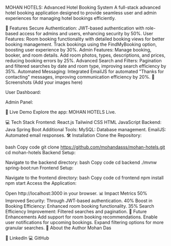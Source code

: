 MOHAN HOTELS: Advanced Hotel Booking System
A full-stack advanced hotel booking application designed to provide seamless user and admin experiences for managing hotel bookings efficiently.

🚀 Features
Secure Authentication:
JWT-based authentication with role-based access for admins and users, enhancing security by 50%.
User Features:
Room booking functionality with detailed booking views for better booking management.
Track bookings using the FindMyBooking option, boosting user experience by 30%.
Admin Features:
Manage booking, booker, and room details.
Add room photos, types, descriptions, and prices, reducing booking errors by 25%.
Advanced Search and Filters:
Pagination and filtered searches by date and room type, improving search efficiency by 35%.
Automated Messaging:
Integrated EmailJS for automated "Thanks for contacting" messages, improving communication efficiency by 20%.
📸 Screenshots
(Add your images here)

User Dashboard:

Admin Panel:

🔗 Live Demo
Explore the app: MOHAN HOTELS Live.

💻 Tech Stack
Frontend:
React.js
Tailwind CSS
HTML
JavaScript
Backend:
Java
Spring Boot
Additional Tools:
MySQL: Database management.
EmailJS: Automated email responses.
🛠️ Installation
Clone the Repository:

bash
Copy code
git clone https://github.com/mohandasss/mohan-hotels.git
cd mohan-hotels
Backend Setup:

Navigate to the backend directory:
bash
Copy code
cd backend
./mvnw spring-boot:run
Frontend Setup:

Navigate to the frontend directory:
bash
Copy code
cd frontend
npm install
npm start
Access the Application:

Open http://localhost:3000 in your browser.
📊 Impact Metrics
50% Improved Security: Through JWT-based authentication.
40% Boost in Booking Efficiency: Enhanced room booking functionality.
35% Search Efficiency Improvement: Filtered searches and pagination.
📅 Future Enhancements
Add support for room booking recommendations.
Enable user notifications for upcoming bookings.
Expand filtering options for more granular searches.
👤 About the Author
Mohan Das

💼 LinkedIn
💻 GitHub
